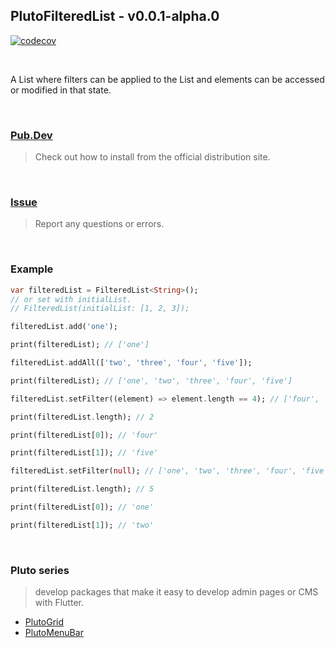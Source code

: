 ## PlutoFilteredList - v0.0.1-alpha.0

[![codecov](https://codecov.io/gh/bosskmk/pluto_filtered_list/branch/main/graph/badge.svg)](https://codecov.io/gh/bosskmk/pluto_filtered_list)

<br>

A List where filters can be applied to the List and elements can be accessed or modified in that state.

<br>

### [Pub.Dev](https://pub.dev/packages/pluto_filtered_list)
> Check out how to install from the official distribution site.

<br>

### [Issue](https://github.com/bosskmk/pluto_filtered_list/issues)
> Report any questions or errors.

<br>

### Example
```dart
var filteredList = FilteredList<String>();
// or set with initialList.
// FilteredList(initialList: [1, 2, 3]);

filteredList.add('one');

print(filteredList); // ['one']

filteredList.addAll(['two', 'three', 'four', 'five']);

print(filteredList); // ['one', 'two', 'three', 'four', 'five']

filteredList.setFilter((element) => element.length == 4); // ['four', 'five']

print(filteredList.length); // 2

print(filteredList[0]); // 'four'

print(filteredList[1]); // 'five'

filteredList.setFilter(null); // ['one', 'two', 'three', 'four', 'five']

print(filteredList.length); // 5

print(filteredList[0]); // 'one'

print(filteredList[1]); // 'two'
```

<br>

### Pluto series
> develop packages that make it easy to develop admin pages or CMS with Flutter.
* [PlutoGrid](https://github.com/bosskmk/pluto_grid)
* [PlutoMenuBar](https://github.com/bosskmk/pluto_menu_bar)
